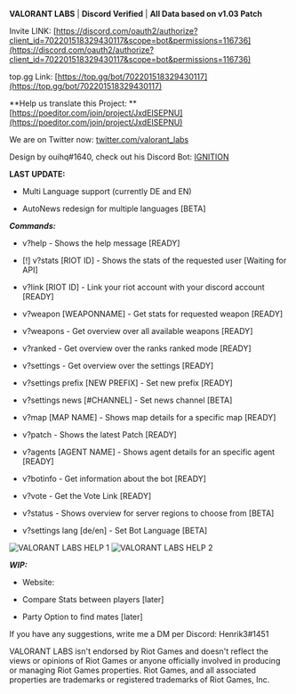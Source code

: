 **VALORANT LABS** | **Discord Verified** | **All Data based on v1.03 Patch** 

Invite LINK:  [https://discord.com/oauth2/authorize?client_id=702201518329430117&scope=bot&permissions=116736](https://discord.com/oauth2/authorize?client_id=702201518329430117&scope=bot&permissions=116736)

top.gg Link: [https://top.gg/bot/702201518329430117](https://top.gg/bot/702201518329430117)


**Help us translate this Project: ** [https://poeditor.com/join/project/JxdEISEPNU](https://poeditor.com/join/project/JxdEISEPNU)

We are on Twitter now: [twitter.com/valorant_labs](https://www.twitter.com/valorant_labs)

Design by ouihq#1640, check out his Discord Bot: [IGNITION](https://top.gg/bot/717337318222069842)


**LAST UPDATE:**

- Multi Language support (currently DE and EN)

- AutoNews redesign for multiple languages [BETA]


***Commands:***

- v?help - Shows the help message [READY]

- [!] v?stats [RIOT ID] - Shows the stats of the requested user [Waiting for API] 

- v?link [RIOT ID] - Link your riot account with your discord account [READY]

- v?weapon [WEAPONNAME] - Get stats for requested weapon [READY]

- v?weapons - Get overview over all available weapons [READY]

- v?ranked - Get overview over the ranks ranked mode [READY]

- v?settings - Get overview over the settings [READY]

- v?settings prefix [NEW PREFIX] - Set new prefix [READY]

- v?settings news [#CHANNEL] - Set news channel [BETA]

- v?map [MAP NAME] - Shows map details for a specific map [READY]

- v?patch - Shows the latest Patch [READY]

- v?agents [AGENT NAME] - Shows agent details for an specific agent [READY]

- v?botinfo - Get information about the bot [READY]

- v?vote - Get the Vote Link [READY]

- v?status - Shows overview for server regions to choose from [BETA]

- v?settings lang [de/en] - Set Bot Language [BETA]

 <img src="https://cdn.discordapp.com/attachments/716941140825210881/718496044471812146/valorant-help.png" alt="VALORANT LABS HELP 1">
 <img src="https://cdn.discordapp.com/attachments/702435906757328897/720969867704008795/valorant-help2.png" alt="VALORANT LABS HELP 2">
 
 
***WIP:***

- Website: 

- Compare Stats between players [later]

- Party Option to find mates [later]

If you have any suggestions, write me a DM per Discord: Henrik3#1451

VALORANT LABS isn't endorsed by Riot Games and doesn't reflect the views or opinions of Riot Games or anyone officially involved in producing or managing Riot Games properties. Riot Games, and all associated properties are trademarks or registered trademarks of Riot Games, Inc.
